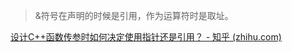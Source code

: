 > &符号在声明的时候是引用，作为运算符时是取址。

[设计C++函数传参时如何决定使用指针还是引用？ - 知乎 (zhihu.com)](https://www.zhihu.com/question/31276547)

